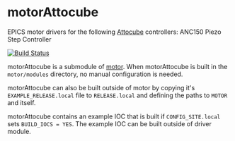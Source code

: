 # motorAttocube
EPICS motor drivers for the following [Attocube](https://www.attocube.com) controllers: ANC150 Piezo Step Controller

[![Build Status](https://travis-ci.org/epics-motor/motorAttocube.png)](https://travis-ci.org/epics-motor/motorAttocube)

motorAttocube is a submodule of [motor](https://github.com/epics-modules/motor).  When motorAttocube is built in the ``motor/modules`` directory, no manual configuration is needed.

motorAttocube can also be built outside of motor by copying it's ``EXAMPLE_RELEASE.local`` file to ``RELEASE.local`` and defining the paths to ``MOTOR`` and itself.

motorAttocube contains an example IOC that is built if ``CONFIG_SITE.local`` sets ``BUILD_IOCS = YES``.  The example IOC can be built outside of driver module.
